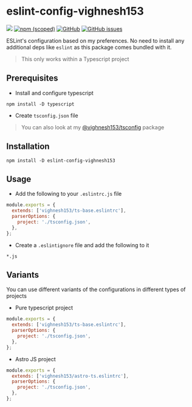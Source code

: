 # eslint-config-vighnesh153

[![](https://img.shields.io/npm/dt/eslint-config-vighnesh153)](https://img.shields.io/npm/dt/eslint-config-vighnesh153)
[![npm (scoped)](https://img.shields.io/npm/v/@vighnesh153/-version)](https://www.npmjs.com/package/@vighnesh153/-version)
[![GitHub](https://img.shields.io/github/license/vighnesh153/vighnesh153-monorepo)](https://github.com/vighnesh153/vighnesh153-monorepo/blob/main/LICENSE)
[![GitHub issues](https://img.shields.io/github/issues/vighnesh153/vighnesh153-monorepo)](https://github.com/vighnesh153/vighnesh153-monorepo/issues)

ESLint's configuration based on my preferences. No need to install any additional deps like `eslint` as this package
comes bundled with it.

> This only works within a Typescript project

## Prerequisites

- Install and configure typescript

```shell
npm install -D typescript
```

- Create `tsconfig.json` file

> You can also look at my [@vighnesh153/tsconfig](https://www.npmjs.com/package/@vighnesh153/tsconfig) package

## Installation

```shell
npm install -D eslint-config-vighnesh153
```

## Usage

- Add the following to your `.eslintrc.js` file

```js
module.exports = {
  extends: ['vighnesh153/ts-base.eslintrc'],
  parserOptions: {
    project: './tsconfig.json',
  },
};
```

- Create a `.eslintignore` file and add the following to it

```ignore
*.js
```

## Variants

You can use different variants of the configurations in different types of projects

- Pure typescript project

```js
module.exports = {
  extends: ['vighnesh153/ts-base.eslintrc'],
  parserOptions: {
    project: './tsconfig.json',
  },
};
```

- Astro JS project

```js
module.exports = {
  extends: ['vighnesh153/astro-ts.eslintrc'],
  parserOptions: {
    project: './tsconfig.json',
  },
};
```
